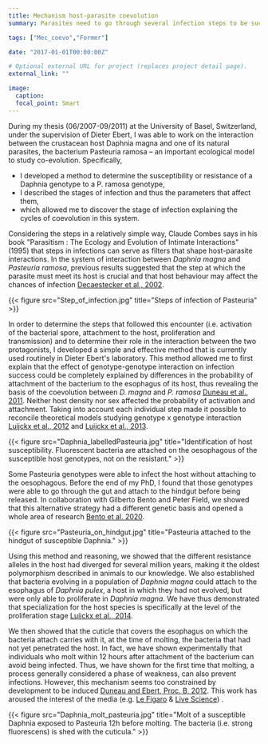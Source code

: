 ```yaml
---
title: Mechanism host-parasite coevolution
summary: Parasites need to go through several infection steps to be successfull. We study how the evolution at each step shapes host-parasite coevolution.

tags: ["Mec_coevo","Former"]

date: "2017-01-01T00:00:00Z"

# Optional external URL for project (replaces project detail page).
external_link: ""

image:
  caption:
  focal_point: Smart
---
```


During my thesis (06/2007-09/2011) at the University of Basel, Switzerland, under the supervision of Dieter Ebert, I was able to work on the interaction between the crustacean host Daphnia magna and one of its natural parasites, the bacterium Pasteuria ramosa – an important ecological model to study co-evolution. 
Specifically, 
<ul>
  <li>I developed a method to determine the susceptibility or resistance of a Daphnia genotype to a P. ramosa genotype, </li>
  <li>I described the stages of infection and thus the parameters that affect them,</li>
  <li>which allowed me to discover the stage of infection explaining the cycles of coevolution in this system.</li>
</ul>

Considering the steps in a relatively simple way, Claude Combes says in his book "Parasitism : The Ecology and Evolution of Intimate Interactions" (1995) that steps in infections can serve as filters that shape host-parasite interactions. In the system of interaction between <i>Daphnia magna</i> and <i>Pasteuria ramosa</i>, previous results suggested that the step at which the parasite must meet its host is crucial and that host behaviour may affect the chances of infection [Decaestecker et al., 2002](https://doi.org/10.1073/pnas.082543099). 

{{< figure src="Step_of_infection.jpg" title="Steps of infection of Pasteuria" >}}

In order to determine the steps that followed this encounter (i.e. activation of the bacterial spore, attachment to the host, proliferation and transmission) and to determine their role in the interaction between the two protagonists, I developed a simple and effective method that is currently used routinely in Dieter Ebert's laboratory. This method allowed me to first explain that the effect of genotype-genotype interaction on infection success could be completely explained by differences  in the probability of attachment of the bacterium to the esophagus of its host, thus revealing the basis of the coevolution between <i>D. magna</i> and  <i>P. ramosa</i> [Duneau et al., 2011](Duneau_BMCBiol_2011.pdf). Neither host density nor sex affected the probability of activation and attachment. Taking into account  each individual step made it possible to reconcile theoretical models studying genotype x genotype interaction [Luijckx et al., 2012](Luijckx_Heredity_2012.pdf) and [Luijckx et al., 2013](Luijckx_CurBiol_2013.pdf). 

{{< figure src="Daphnia_labelledPasteuria.jpg" title="Identification of host susceptibility. Fluorescent bacteria are attached on the oesophagous of the susceptible host genotypes, not on the resistant." >}}

Some Pasteuria genotypes were able to infect the host without attaching to the oesophagous. Before the end of my PhD, I found that those genotypes were able to go through the gut and attach to the hindgut before being released. In collaboration with Gilberto Bento and Peter Field, we showed that this alternative strategy had a different genetic basis and opened a whole area of research [Bento et al. 2020](Bento_Heredity_2020).

{{< figure src="Pasteuria_on_hindgut.jpg" title="Pasteuria attached to the hindgut of susceptible Daphnia." >}}

Using this method and reasoning, we showed that the different resistance alleles in the host had diverged for several million years, making it the oldest polymorphism described in animals to our knowledge. We also established that bacteria evolving in a population of <i>Daphnia magna</i> could attach to the esophagus of <i>Daphnia pulex</i>, a host in which they had not evolved, but were only able to proliferate in <i>Daphnia magna</i>. We have thus demonstrated that specialization for the host species is specifically at the level of the proliferation stage [Luijckx et al., 2014](Luijckx_Evolution_2014.pdf).

We then showed that the cuticle that covers the esophagus on which the bacteria attach carries with it, at the time of molting, the bacteria that had not yet penetrated the host. In fact, we have shown experimentally that individuals who molt within 12 hours after attachment of the bacterium can avoid being infected. Thus, we have shown for the first time that molting, a process generally considered a phase of weakness, can also  prevent infections. However, this mechanism seems too constrained by development to be induced [Duneau and Ebert, Proc. B, 2012](Duneau_ProcB_2012.pdf). This work has aroused the interest of the media (e.g. [Le Figaro](https://bit.ly/2tbIPUk) & [Live Science](https://bit.ly/37aT6Po)) .

{{< figure src="Daphnia_molt_pasteuria.jpg" title="Molt of a susceptible Daphnia exposed to Pasteuria 12h before molting. The bacteria (i.e. strong fluorescens) is shed with the cuticula." >}}
